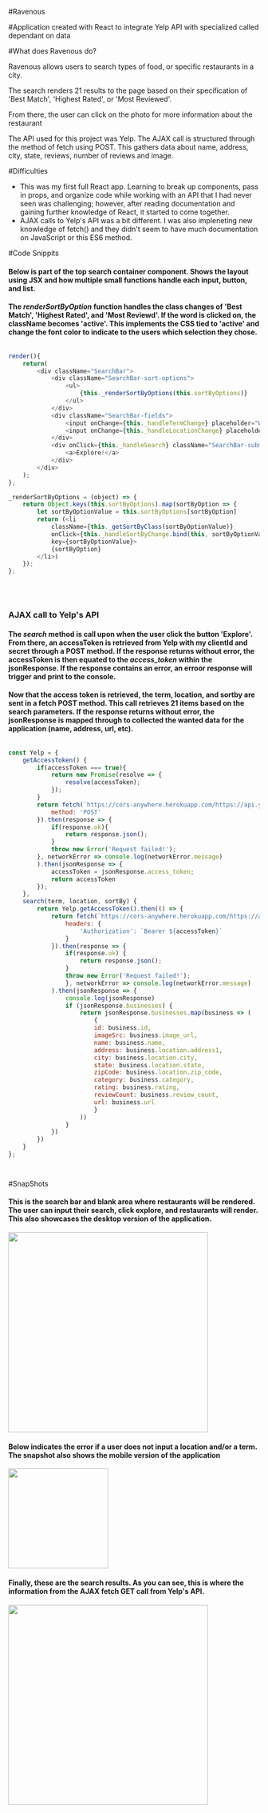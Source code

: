 #Ravenous

#Application created with React to integrate Yelp API with specialized called dependant on data

#What does Ravenous do?
<p>Ravenous allows users to search types of food, or specific restaurants in a city.</p>
<p>The search renders 21 results to the page based on their specification of 'Best Match', 'Highest Rated', or 'Most Reviewed'.</p>
<p>From there, the user can click on the photo for more information about the restaurant</p>
<p>The API used for this project was Yelp. The AJAX call is structured through the method of fetch using POST. This gathers data about name, address, city, state, reviews, number of reviews and image.</p>

#Difficulties
<ul>
<li>This was my first full React app. Learning to break up components, pass in props, and organize code while working with an API that I had never seen was challenging; however, after reading documentation and gaining further knowledge of React, it started to come together.</li>
<li>AJAX calls to Yelp's API was a bit different. I was also impleneting new knowledge of fetch() and they didn't seem to have much documentation on JavaScript or this ES6 method.</li>
</ul>

#Code Snippits
<h4>Below is part of the top search container component. Shows the layout using JSX and how multiple small functions handle each input, button, and list.</h4> 
<h4>The <em>renderSortByOption</em> function handles the class changes of 'Best Match', 'Highest Rated', and 'Most Reviewd'. If the word is clicked on, the className becomes 'active'. This implements the CSS tied to 'active' and change the font color to indicate to the users which selection they chose. </h4>


```javascript

render(){
    return(
        <div className="SearchBar">
            <div className="SearchBar-sort-options">
                <ul>
                    {this._renderSortByOptions(this.sortByOptions)}
                </ul>
            </div>
            <div className="SearchBar-fields">
                <input onChange={this._handleTermChange} placeholder="What are you in the mood for?" />
                <input onChange={this._handleLocationChange} placeholder="Where?" />
            </div>
            <div onClick={this._handleSearch} className="SearchBar-submit">
                <a>Explore!</a>
            </div>
        </div>
    );
};

_renderSortByOptions = (object) => {
    return Object.keys(this.sortByOptions).map(sortByOption => {
        let sortByOptionValue = this.sortByOptions[sortByOption]
        return (<li 
            className={this._getSortByClass(sortByOptionValue)}
            onClick={this._handleSortByChange.bind(this, sortByOptionValue)}
            key={sortByOptionValue}>
            {sortByOption}
        </li>)
    });
};
    
```
<br />
<h3>AJAX call to Yelp's API</h3> 
<h4>The <em>search</em> method is call upon when the user click the button 'Explore'. From there, an accessToken is retrieved from Yelp with my clientId and secret through a POST method. If the response returns without error, the accessToken is then equated to the <em>access_token</em> within the jsonResponse. If the response contains an error, an erroor response will trigger and print to the console.</h4>
<h4>Now that the access token is retrieved, the term, location, and sortby are sent in a fetch POST method. This call retrieves 21 items based on the search parameters. If the response returns without error, the jsonResponse is mapped through to collected the wanted data for the application (name, address, url, etc).</h4>


``` javascript

const Yelp = {
    getAccessToken() {
        if(accessToken === true){
            return new Promise(resolve => {
                resolve(accessToken);
            });
        } 
        return fetch(`https://cors-anywhere.herokuapp.com/https://api.yelp.com/oauth2/token?grant_type=client_credentials&client_id=${CLIENT_ID}&client_secret=${SECRET}`, {
            method: 'POST'
        }).then(response => {
            if(response.ok){
                return response.json();
            }
            throw new Error('Request failed!');
        }, networkError => console.log(networkError.message)
        ).then(jsonResponse => {
            accessToken = jsonResponse.access_token;
            return accessToken
        });
    },
    search(term, location, sortBy) {
        return Yelp.getAccessToken().then(() => {
            return fetch(`https://cors-anywhere.herokuapp.com/https://api.yelp.com/v3/businesses/search?term=${term}&location=${location}&sort_by=${sortBy}`, {
                headers: {
                    'Authorization': `Bearer ${accessToken}`
                }
            }).then(response => {
                if(response.ok) {
                    return response.json();
                }
                throw new Error('Request failed!');
                }, networkError => console.log(networkError.message)
            ).then(jsonResponse => {
                console.log(jsonResponse)
                if (jsonResponse.businesses) {
                    return jsonResponse.businesses.map(business => (
                        {
                        id: business.id,
                        imageSrc: business.image_url,
                        name: business.name,
                        address: business.location.address1,
                        city: business.location.city,
                        state: business.location.state,
                        zipCode: business.location.zip_code,
                        category: business.category,
                        rating: business.rating,
                        reviewCount: business.review_count,
                        url: business.url
                        }
                    ))
                }
            })
        })
    }
};




```

#SnapShots

<h4>This is the search bar and blank area where restaurants will be rendered. The user can input their search, click explore, and restaurants will render. This also showcases the desktop version of the application.</h4>
<img src="./mainsearchdesktop.png" width="400">
<br />

<h4>Below indicates the error if a user does not input a location and/or a term. The snapshot also shows the mobile version of the application</h4>
<img src="./errormessagemobile.png" width="200">
<br />

<h4>Finally, these are the search results. As you can see, this is where the information from the AJAX fetch GET call from Yelp's API. </h4>
<img src="./searchresult.png" width="400">
